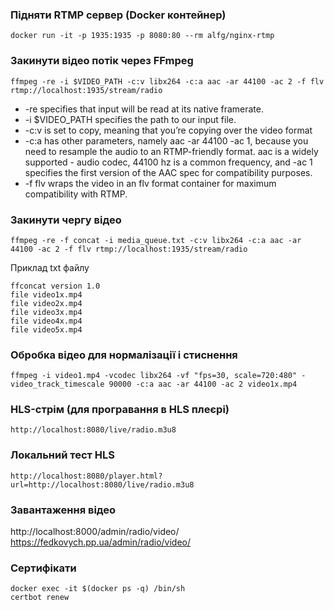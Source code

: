 ### Підняти RTMP сервер (Docker контейнер)
```
docker run -it -p 1935:1935 -p 8080:80 --rm alfg/nginx-rtmp
```

### Закинути відео потік через FFmpeg
```
ffmpeg -re -i $VIDEO_PATH -c:v libx264 -c:a aac -ar 44100 -ac 2 -f flv rtmp://localhost:1935/stream/radio
```

- -re specifies that input will be read at its native framerate.
- -i $VIDEO_PATH specifies the path to our input file.
- -c:v is set to copy, meaning that you’re copying over the video format
- -c:a has other parameters, namely aac -ar 44100 -ac 1, because you need to resample the audio to an RTMP-friendly format. aac is a widely supported - audio codec, 44100 hz is a common frequency, and -ac 1 specifies the first version of the AAC spec for compatibility purposes.
- -f flv wraps the video in an flv format container for maximum compatibility with RTMP.

### Закинути чергу відео
```
ffmpeg -re -f concat -i media_queue.txt -c:v libx264 -c:a aac -ar 44100 -ac 2 -f flv rtmp://localhost:1935/stream/radio
```

Приклад txt файлу
```
ffconcat version 1.0
file video1x.mp4
file video2x.mp4
file video3x.mp4
file video4x.mp4
file video5x.mp4
```

### Обробка відео для нормалізації і стиснення
```
ffmpeg -i video1.mp4 -vcodec libx264 -vf "fps=30, scale=720:480" -video_track_timescale 90000 -c:a aac -ar 44100 -ac 2 video1x.mp4
```

### HLS-стрім (для програвання в HLS плеєрі)
```
http://localhost:8080/live/radio.m3u8
```

### Локальний тест HLS
```
http://localhost:8080/player.html?url=http://localhost:8080/live/radio.m3u8
```

### Завантаження відео
http://localhost:8000/admin/radio/video/
https://fedkovych.pp.ua/admin/radio/video/

### Сертифікати
```
docker exec -it $(docker ps -q) /bin/sh
certbot renew
```
